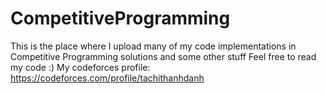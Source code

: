 # CompetitiveProgramming
This is the place where I upload many of my code implementations in Competitive Programming solutions and some other stuff
Feel free to read my code :)
My codeforces profile: https://codeforces.com/profile/tachithanhdanh
